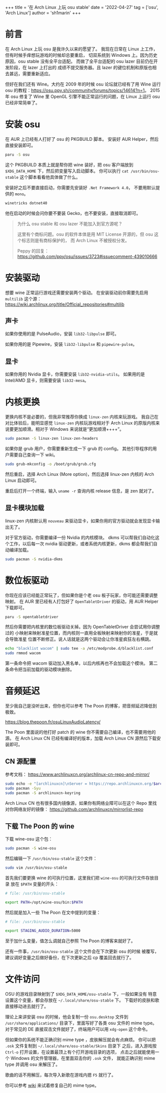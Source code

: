 +++
title = '在 Arch Linux 上玩 osu stable'
date = '2022-04-27'
tag = ['osu', 'Arch Linux']
author = 'sh1marin'
+++
# 前言

在 Arch Linux 上玩 osu 是我许久以来的愿望了。
我现在日常在 Linux 上工作，但有时候手痒想玩游戏的时候却总要重启，
切双系统到 Windows 上。因为历史原因，osu stable 没有全平台适配。
而做了全平台适配的 osu lazer 目前仍在开发阶段，在 lazer 上打出的
成绩不提交服务器。且 lazer 的键位机制和原版也相去甚远，需要重新适应。

但好在我们还有 Wine。大约在 2009 年的时候 osu 论坛就已经有了用 Wine
运行 osu 的教程：<https://osu.ppy.sh/community/forums/topics/14614?n=1>。
2015 年 osu 修复了 Wine 里 OpenGL 引擎不能正常运行的问题，在 Linux
上运行 osu 已经非常简单了。

# 安装 osu

在 AUR 上已经有人打好了 osu 的 PKGBUILD 脚本。
安装好 AUR Helper，然后直接安装即可。

```bash
paru -S osu
```

这个 PKGBUILD 本质上就是帮你把 wine 装好，把 osu 客户端放到
`$XDG_DATA_HOME` 下，然后把变量写入启动脚本。
你可以执行 `cat /usr/bin/osu-stable` 这个脚本看看他具体做了什么。

安装好之后不要直接启动，你需要先安装好 `.Net Framework 4.0`，
不要用默认提供的 `mono`。

```bash
winetricks dotnet40
```

他在启动的时候会问你要不要装 Gecko，也不要安装，直接取消即可。

> 为什么 osu stable 和 osu lazer 不能加入到官方源呢？
>
> 这里有个商标问题。osu 的软件本体是用 MIT License 开源的，但 osu 这个标志则是有商标保护的，
> 而 Arch Linux 不被授权分发。
>
> Peppy 的回复： https://github.com/ppy/osu/issues/3723#issuecomment-439010666

# 安装驱动

想要 wine 正常运行游戏还需要安装两个驱动。
在安装驱动前你需要先启用 `multilib` 这个源：
<https://wiki.archlinux.org/title/Official_repositories#multilib>

## 声卡

如果你使用的是
PulseAudio，安装 `lib32-libpulse` 即可。

如果你用的是 Pipewire，安装 `lib32-libpulse` 和 `pipewire-pulse`。

## 显卡

如果你用的 Nvidia 显卡，你需要安装 `lib32-nvidia-utils`。
如果用的是 Intel/AMD 显卡，则需要安装 `lib32-mesa`。

# 内核更换

更换内核不是必要的，但我非常推荐你换成 `linux-zen` 内核来玩游戏。
我自己在对比体验后，能明显感觉 `linux-zen` 内核玩游戏相对于 Arch Linux
的原版内核来说要更加顺滑。相对于 Windows 来说就是“更加顺滑++++”。

```bash
sudo pacman -S linux-zen linux-zen-headers
```

如果你是 grub 用户，你需要重新生成一下 grub 的 config。
其他引导程序的用户需要自己查询一下 wiki。

```bash
sudo grub-mkconfig -o /boot/grub/grub.cfg
```

然后重启，选择 Arch Linux (More option)，然后选择 linux-zen 内核的 Arch Linux 启动即可。

重启后打开一个终端，输入 `uname -r` 查询内核 release 信息，是 zen 就对了。

## 显卡模块加载

linux-zen 内核默认用 `nouveau` 来驱动显卡，如果你用的官方驱动就会发现显卡输出无了。

对于官方驱动，你需要编译一份 Nvidia 的内核模块。
dkms 可以帮我们自动化这个工作，以后每一次 nvidia 驱动更新，或者系统内核更新，dkms
都会帮我们自动编译加载。

```bash
sudo pacman -S nvidia-dkms
```

# 数位板驱动

你现在应该已经能正常玩了，但如果你是个老 osu 板子玩家，你可能还需要调整映射。
在 AUR 里已经有人打包好了 `OpenTabletDriver` 的驱动，用 AUR Helper 下载即可。

```bash
paru -S opentabletdriver
```

然后你需要把内核里的数位板驱动关掉。因为 OpenTabletDriver 会尝试用你调整过的
小映射来映射准星位置，而内核则一直用全板映射来映射你的准星，于是就会导致准星
位置不断修正。说人话就是这两个驱动会让你准星疯狂左右横跳。

```bash
echo "blacklist wacom" | sudo tee -a /etc/modprobe.d/blacklist.conf
sudo rmmod wacom
```

第一条命令把 wacom 驱动加入黑名单，以后内核再也不会加载这个模块。
第二条命令把当前加载的驱动模块删除。

# 音频延迟

至少我自己是没听出来，但你也可以参考 The Poon 的博客，把音频延迟降低到极致。

<https://blog.thepoon.fr/osuLinuxAudioLatency/>

The Poon 里面说的他打好 patch 的 wine 你不需要自己编译，也不需要用他的源。
在 Arch Linux CN 已经有编译好的版本，加载 Arch Linux CN 源然后下载安装即可。

## CN 源配置

参考文档： <https://www.archlinuxcn.org/archlinux-cn-repo-and-mirror/>

```bash
sudo echo -e "[archlinuxcn]\nServer = https://repo.archlinuxcn.org/$arch" >> /etc/pacman.conf
sudo pacman -Syu
sudo pacman -S archlinuxcn-keyring
```

Arch Linux CN 也有很多国内镜像源，如果你有网络业障可以在这个 Repo 里找
对你网络友好的镜像： <https://github.com/archlinuxcn/mirrorlist-repo>

## 下载 The Poon 的 wine

下载 wine-osu 这个包：

```bash
sudo pacman -S wine-osu
```

然后编辑一下 `/usr/bin/osu-stable` 这个文件：

```bash
sudo vim /usr/bin/osu-stable
```

首先我们要更换 wine 的可执行位置，这里我们把 `wine-osu` 的可执行文件存放目录
放在 `$PATH` 变量的开头：

```bash
# file: /usr/bin/osu-stable

export PATH=/opt/wine-osu/bin:$PATH
```

然后就是加入一些 The Poon 在文中提到的变量：

```bash
# file: /usr/bin/osu-stable

export STAGING_AUDIO_DURATION=5000
```

至于加什么变量，值怎么调就自己参照 The Poon 的博客来就好了。

还有一件事，`/usr/bin/osu-stable` 这个文件会在下次更新 osu 的时候
被覆写，建议调好变量之后做好备份，在下次更新之后 cp 覆盖回去就行了。

# 文件访问

OSU 的游戏目录映射到了 `$XDG_DATA_HOME/osu-stable` 下，一般如果没有
特意设置这个变量，都会存放在 `~/.local/share/osu-stable` 下。
下载好的皮肤和歌直接移动进去就行了。

理论上来讲安装 osu 的时候，他会复制一份 `osu.desktop` 文件到
`/usr/share/applications/` 目录下，里面写好了各类 osu 文件的 mime type。
对于常见的 DE 直接双击文件就好了，终端用户可以用 `xdg-open` 这个命令。

但如果你的系统不能正确识别 mime type ，皮肤解压就会有点麻烦。
你可以把 `.osk` 文件复制到 `~/.local/share/osu-stable/Skins` 目录下
之后，进入游戏按 `Ctrl-o` 打开设置，在设置最顶上有个打开游戏目录的选项，
点击之后就能使用一个 Windows 的文件管理器，在里面双击你的 `.osk` 文件，
就能正确识别 mime type 并调用 osu 来解压了。

歌曲的话不用解压，每次导入新歌在游戏内摁 `F5` 就行了。

你可以参考 [wiki](https://wiki.archlinux.org/title/XDG_MIME_Applications)
来试着修复自己的 mime type。
